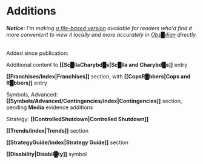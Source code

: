 # Additions


###### **Notice:** I'm making [a file-based version](Lexicon-2023-04-16.zip) available for readers who'd find it more convenient to view it locally and more accurately in [Obs█dian](https://obsidian.md/) directly.


Added since publication:

Additional content to **[[Sc█llaCharybd█s|Sc█lla and Charybd█s]]** entry

**[[Franchises/index|Franchises]]** section, with **[[CopsR█bbers|Cops and R█bbers]]** entry

Symbols, Advanced: **[[Symbols/Advanced/Contingencies/index|Contingencies]]** section, pending **Media** evidence additions

Strategy: **[[ControlledShutdown|Controlled Shutdown]]**

**[[Trends/index|Trends]]** section

**[[StrategyGuide/index|Strategy Guide]]** section

**[[Disability|Disabil█ty]]** symbol